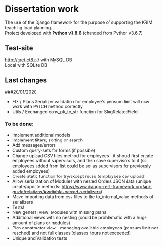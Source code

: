 # Dissertation work

The use of the Django framework for the purpose of supporting the KRIM teaching load planning.\
Project developed with **Python v3.8.6** (changed from Python v3.6.7)

## Test-site

http://gret.ct8.pl/ with MySQL DB\
Local with SQLite DB

## Last changes
###20/01/2020

- FIX / Plans Serializer validation for employee's pensum limit will now work with PATCH method correctly
- Utils / Exchanged conv_pk_to_str function for SlugRelatedField

### To be done:

- Implement additional models
- Implement filters, sorting or search
- Add messages/errors
- Custom query-sets for forms (if possible)
- Change upload CSV files method for employees - it should first create employees without supervisors, and then save supervisors to it (so employees added from list could be set as supervisors for previously added employees)
- Create static function for try/except reuse (employees csv upload)
- Allow serialization of Modules with nested Orders JSON data (unique create/update methods: https://www.django-rest-framework.org/api-guide/relations/#writable-nested-serializers)
- Move importing data from csv files to the to_internal_value methods of serializers
- Tests!
- New general view: Modules with missing plans
- Additional views with no nesting (could be problematic with a huge amount of plans or modules)
- Plan constructor view - managing available employees (pensum limit not reached) and not full classes (classes hours not exceeded)
- Unique and Validation tests
